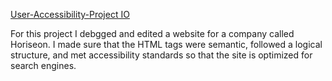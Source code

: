 <a href=" https://shadysaleh01.github.io/User-Accessibility-Project/"> User-Accessibility-Project IO</a>

For this project I debgged and edited a website for a company called Horiseon. I made sure that the HTML tags were semantic, followed a logical structure, and met accessibility standards so that the site is optimized for search engines.
